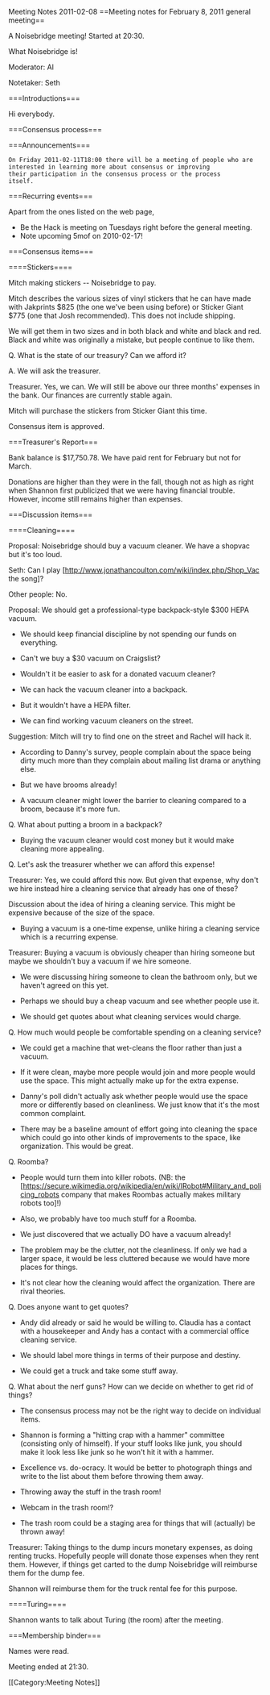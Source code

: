 Meeting Notes 2011-02-08 
 ==Meeting notes for February 8, 2011 general meeting==

A Noisebridge meeting!  Started at 20:30.

What Noisebridge is!

Moderator: Al

Notetaker: Seth

===Introductions===

Hi everybody.

===Consensus process===

===Announcements===

	On Friday 2011-02-11T18:00 there will be a meeting of people who are
	interested in learning more about consensus or improving
	their participation in the consensus process or the process
	itself.

===Recurring events===

Apart from the ones listed on the web page,

* Be the Hack is meeting on Tuesdays right before the general meeting.
* Note upcoming 5mof on 2010-02-17!

===Consensus items===

====Stickers====

Mitch making stickers -- Noisebridge to pay.

Mitch describes the various sizes of vinyl stickers that he can have made with Jakprints $825 (the one we've been using before) or Sticker Giant $775 (one that Josh recommended).  This does not include shipping.

We will get them in two sizes and in both black and white and black and red.  Black and white was originally a mistake, but people continue to like them.

Q. What is the state of our treasury?  Can we afford it?

A. We will ask the treasurer.

Treasurer.  Yes, we can.  We will still be above our three months'
expenses in the bank.  Our finances are currently stable again.

Mitch will purchase the stickers from Sticker Giant this time.

Consensus item is approved.

===Treasurer's Report===

Bank balance is $17,750.78.  We have paid rent for February but not for March.

Donations are higher than they were in the fall, though not as high as right when Shannon first publicized that we were having financial trouble.  However, income still remains higher than expenses.

===Discussion items===

====Cleaning====

Proposal: Noisebridge should buy a vacuum cleaner.  We have a shopvac but it's too loud.

Seth: Can I play [http://www.jonathancoulton.com/wiki/index.php/Shop_Vac the song]?

Other people: No.

Proposal: We should get a professional-type backpack-style $300 HEPA vacuum.

- We should keep financial discipline by not spending our funds on everything.

- Can't we buy a $30 vacuum on Craigslist?

- Wouldn't it be easier to ask for a donated vacuum cleaner?

- We can hack the vacuum cleaner into a backpack.

- But it wouldn't have a HEPA filter.

- We can find working vacuum cleaners on the street.

Suggestion: Mitch will try to find one on the street and Rachel will hack it.

- According to Danny's survey, people complain about the space being dirty much more than they complain about mailing list drama or anything else.

- But we have brooms already!

- A vacuum cleaner might lower the barrier to cleaning compared to a broom, because it's more fun.

Q. What about putting a broom in a backpack?

- Buying the vacuum cleaner would cost money but it would make cleaning more appealing.

Q. Let's ask the treasurer whether we can afford this expense!

Treasurer: Yes, we could afford this now.  But given that expense, why don't we hire instead hire a cleaning service that already has one of these?

Discussion about the idea of hiring a cleaning service. This might be expensive because of the size of the space.

- Buying a vacuum is a one-time expense, unlike hiring a cleaning service which is a recurring expense.

Treasurer: Buying a vacuum is obviously cheaper than hiring someone but maybe we shouldn't buy a vacuum if we hire someone.

- We were discussing hiring someone to clean the bathroom only, but we haven't agreed on this yet.

- Perhaps we should buy a cheap vacuum and see whether people use it.

- We should get quotes about what cleaning services would charge.

Q. How much would people be comfortable spending on a cleaning service?

- We could get a machine that wet-cleans the floor rather than just a vacuum.

- If it were clean, maybe more people would join and more people would use the space.  This might actually make up for the extra expense.

- Danny's poll didn't actually ask whether people would use the space more or differently based on cleanliness.  We just know that it's the most common complaint.

- There may be a baseline amount of effort going into cleaning the space which could go into other kinds of improvements to the space, like organization.  This would be great.

Q. Roomba?

- People would turn them into killer robots. (NB: the [https://secure.wikimedia.org/wikipedia/en/wiki/IRobot#Military_and_policing_robots company that makes Roombas actually makes military robots too]!)

- Also, we probably have too much stuff for a Roomba.

- We just discovered that we actually DO have a vacuum already!

- The problem may be the clutter, not the cleanliness.  If only we had a larger space, it would be less cluttered because we would have more places for things.

- It's not clear how the cleaning would affect the organization.  There are rival theories.

Q. Does anyone want to get quotes?

- Andy did already or said he would be willing to.  Claudia has a contact with a housekeeper and Andy has a contact with a commercial office cleaning service.

- We should label more things in terms of their purpose and destiny.

- We could get a truck and take some stuff away.

Q. What about the nerf guns?  How can we decide on whether to get rid of things?

- The consensus process may not be the right way to decide on individual items.

- Shannon is forming a "hitting crap with a hammer" committee (consisting only of himself).  If your stuff looks like junk, you should make it look less like junk so he won't hit it with a hammer.

- Excellence vs. do-ocracy.  It would be better to photograph things and write to the list about them before throwing them away.

- Throwing away the stuff in the trash room!

- Webcam in the trash room!?

- The trash room could be a staging area for things that will (actually) be thrown away!

Treasurer: Taking things to the dump incurs monetary expenses, as doing renting trucks.  Hopefully people will donate those expenses when they rent them.  However, if things get carted to the dump Noisebridge will reimburse them for the dump fee.

Shannon will reimburse them for the truck rental fee for this purpose.

====Turing====

Shannon wants to talk about Turing (the room) after the meeting.

===Membership binder===

Names were read.

Meeting ended at 21:30.

[[Category:Meeting Notes]]